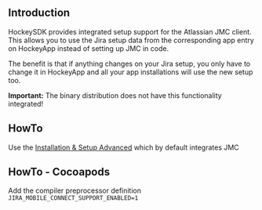 ## Introduction

HockeySDK provides integrated setup support for the Atlassian JMC client. This allows you to use the Jira setup data from the corresponding app entry on HockeyApp instead of setting up JMC in code.

The benefit is that if anything changes on your Jira setup, you only have to change it in HockeyApp and all your app installations will use the new setup too.

**Important:** The binary distribution does not have this functionality integrated!

## HowTo

Use the [Installation & Setup Advanced](Guide-Installation-Setup-Advanced) which by default integrates JMC


## HowTo - Cocoapods

Add the compiler preprocessor definition `JIRA_MOBILE_CONNECT_SUPPORT_ENABLED=1`
